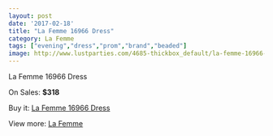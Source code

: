 ```yaml
---
layout: post
date: '2017-02-18'
title: "La Femme 16966 Dress"
category: La Femme
tags: ["evening","dress","prom","brand","beaded"]
image: http://www.lustparties.com/4685-thickbox_default/la-femme-16966-dress.jpg
---
```

La Femme 16966 Dress

On Sales: **$318**
<a href="https://www.lustparties.com/en/la-femme/1565-la-femme-16966-dress.html"><amp-img layout="responsive" width="600" height="600" src="//www.lustparties.com/4685-thickbox_default/la-femme-16966-dress.jpg" alt="La Femme 16966 Dress 0" /></a>
<a href="https://www.lustparties.com/en/la-femme/1565-la-femme-16966-dress.html"><amp-img layout="responsive" width="600" height="600" src="//www.lustparties.com/4687-thickbox_default/la-femme-16966-dress.jpg" alt="La Femme 16966 Dress 1" /></a>
<a href="https://www.lustparties.com/en/la-femme/1565-la-femme-16966-dress.html"><amp-img layout="responsive" width="600" height="600" src="//www.lustparties.com/4686-thickbox_default/la-femme-16966-dress.jpg" alt="La Femme 16966 Dress 2" /></a>

Buy it: [La Femme 16966 Dress](https://www.lustparties.com/en/la-femme/1565-la-femme-16966-dress.html "La Femme 16966 Dress")

View more: [La Femme](https://www.lustparties.com/en/4-la-femme "La Femme")